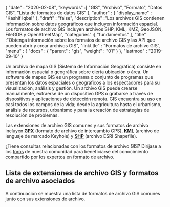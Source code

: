 {
  "date" : "2020-02-08",
  "keywords" :[ "GIS", "Archivo", "Formato", "Datos GIS", "Lista de formatos de datos GIS" ],
  "author" : {
    "display_name" : "Kashif Iqbal"
},
  "draft" : "false",
  "description" :"Los archivos GIS contienen información sobre datos geográficos que incluyen información espacial. Los formatos de archivo GIS incluyen archivos SHP, KML, KMZ, GeoJSON, FileGDB y OpenStreetMap",
  "categories" :[ "fundamentos" ],
  "title" :"Obtenga información sobre los formatos de archivo GIS y las API que pueden abrir y crear archivos GIS",
  "linktitle" : "Formatos de archivo GIS",
  "menu" : {
    "docs" : {
      "parent" : "gis",
      "weight" : "01"
}
},
  "lastmod" : "2019-09-10"
}

Un archivo de mapa GIS (Sistema de Información Geográfica) consiste en información espacial o geográfica sobre cierta ubicación o área. Un software de mapeo GIS es un programa o conjunto de programas que presentan los datos espaciales o geográficos a los espectadores para su visualización, análisis y gestión. Un archivo GIS puede crearse manualmente, extraerse de un dispositivo GPS o grabarse a través de dispositivos y aplicaciones de detección remota. GIS encuentra su uso en casi todos los campos de la vida; desde la agricultura hasta el urbanismo, análisis de recursos, urbanismo y para la creación de estrategias de resolución de problemas.

Las extensiones de archivo GIS comunes y sus formatos de archivo incluyen **[GPX](/es/gis/gpx/)** (formato de archivo de intercambio GPS), **[KML](/es/gis/kml/)** (archivo de lenguaje de marcado Keyhole) y **[SHP](/es/gis/shp/)** (archivo ESRI Shapefile).

¿Tiene consultas relacionadas con los formatos de archivo GIS? Diríjase a los [foros](https://forum.fileformat.com/c/gis/7) de nuestra comunidad para beneficiarse del conocimiento compartido por los expertos en formato de archivo.

## Lista de extensiones de archivo GIS y formatos de archivo asociados
A continuación se muestra una lista de formatos de archivo GIS comunes junto con sus extensiones de archivo.

